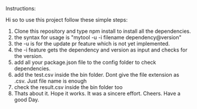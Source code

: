 Instructions:

Hi so to use this project follow these simple steps:
  1. Clone this repository and type npm install to install all the dependencies.
  2. the syntax for usage is "mytool -u -i filename dependency@version"
  3. the -u is for the update pr feature which is not yet implemented.
  4. the -i feature gets the dependency and version as input and checks for the version.
  5. add all your package.json file to the config folder to check dependencies.
  6. add the test.csv inside the bin folder. Dont give the file extension as .csv. Just file name is enough 
  7. check the result.csv inside the bin folder too
  8. Thats about it. Hope it works. It was a sincere effort. Cheers. Have a good Day.  